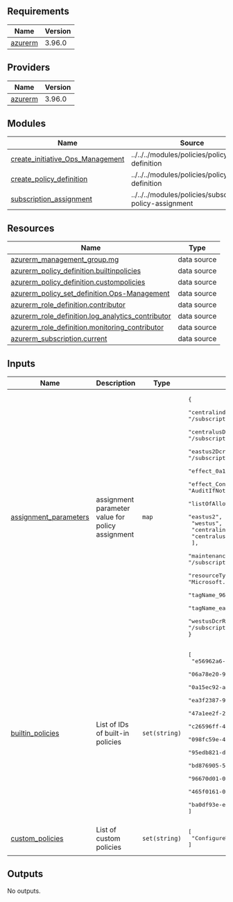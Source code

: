 <!-- BEGIN_TF_DOCS -->
## Requirements

| Name | Version |
|------|---------|
| <a name="requirement_azurerm"></a> [azurerm](#requirement\_azurerm) | 3.96.0 |

## Providers

| Name | Version |
|------|---------|
| <a name="provider_azurerm"></a> [azurerm](#provider\_azurerm) | 3.96.0 |

## Modules

| Name | Source | Version |
|------|--------|---------|
| <a name="module_create_initiative_Ops_Management"></a> [create\_initiative\_Ops\_Management](#module\_create\_initiative\_Ops\_Management) | ../../../modules/policies/policy-set-definition | n/a |
| <a name="module_create_policy_definition"></a> [create\_policy\_definition](#module\_create\_policy\_definition) | ../../../modules/policies/policy-definition | n/a |
| <a name="module_subscription_assignment"></a> [subscription\_assignment](#module\_subscription\_assignment) | ../../../modules/policies/subscription-policy-assignment | n/a |

## Resources

| Name | Type |
|------|------|
| [azurerm_management_group.mg](https://registry.terraform.io/providers/hashicorp/azurerm/3.96.0/docs/data-sources/management_group) | data source |
| [azurerm_policy_definition.builtinpolicies](https://registry.terraform.io/providers/hashicorp/azurerm/3.96.0/docs/data-sources/policy_definition) | data source |
| [azurerm_policy_definition.custompolicies](https://registry.terraform.io/providers/hashicorp/azurerm/3.96.0/docs/data-sources/policy_definition) | data source |
| [azurerm_policy_set_definition.Ops-Management](https://registry.terraform.io/providers/hashicorp/azurerm/3.96.0/docs/data-sources/policy_set_definition) | data source |
| [azurerm_role_definition.contributor](https://registry.terraform.io/providers/hashicorp/azurerm/3.96.0/docs/data-sources/role_definition) | data source |
| [azurerm_role_definition.log_analytics_contributor](https://registry.terraform.io/providers/hashicorp/azurerm/3.96.0/docs/data-sources/role_definition) | data source |
| [azurerm_role_definition.monitoring_contributor](https://registry.terraform.io/providers/hashicorp/azurerm/3.96.0/docs/data-sources/role_definition) | data source |
| [azurerm_subscription.current](https://registry.terraform.io/providers/hashicorp/azurerm/3.96.0/docs/data-sources/subscription) | data source |

## Inputs

| Name | Description | Type | Default | Required |
|------|-------------|------|---------|:--------:|
| <a name="input_assignment_parameters"></a> [assignment\_parameters](#input\_assignment\_parameters) | assignment parameter value for policy assignment | `map` | <pre>{<br>  "centralindiaDcrResourceId_ConfigureWindowsVMToBeAssociatedWithDCE": "/subscriptions/5d71b482-6340-49b1-a97c-01a762b5dd40/resourceGroups/rg-log-sandbox-mgmt-eus2-01/providers/Microsoft.Insights/dataCollectionEndpoints/dce-sandbox-ntwrk-eus2-01",<br>  "centralusDcrResourceId_ConfigureWindowsVMToBeAssociatedWithDCE": "/subscriptions/5d71b482-6340-49b1-a97c-01a762b5dd40/resourceGroups/rg-log-sandbox-mgmt-eus2-01/providers/Microsoft.Insights/dataCollectionEndpoints/dce-sandbox-ntwrk-cus-01",<br>  "eastus2DcrResourceId_ConfigureWindowsVMToBeAssociatedWithDCE": "/subscriptions/5d71b482-6340-49b1-a97c-01a762b5dd40/resourceGroups/rg-log-sandbox-mgmt-eus2-01/providers/Microsoft.Insights/dataCollectionEndpoints/dce-sandbox-ntwrk-eus2-01",<br>  "effect_0a15ec92a2294763bb140ea34a568f8d": "Audit",<br>  "effect_ConfigureWindowsVMToBeAssociatedWithDCE": "AuditIfNotExists",<br>  "listOfAllowedLocations_e56962a6474749cdb67bbf8b01975c4c": [<br>    "eastus2",<br>    "westus",<br>    "centralindia",<br>    "centralus"<br>  ],<br>  "maintenanceConfigurationResourceId_ba0df93ee4ac479aaac2134bbae39a1a": "/subscriptions/c2dba585-3f67-495a-b2d6-c827eeaf4757/resourcegroups/rg-aum-core-mgmt-eus2-01/providers/microsoft.maintenance/maintenanceconfigurations/aum-all-vms-sbx-01",<br>  "resourceType_ConfigureWindowsVMToBeAssociatedWithDCE": "Microsoft.Insights/dataCollectionEndpoints",<br>  "tagName_96670d010a4d46499c892d3abc0a5025": "environment",<br>  "tagName_ea3f23879b95492aa190fcdc54f7b070": "environment",<br>  "westusDcrResourceId_ConfigureWindowsVMToBeAssociatedWithDCE": "/subscriptions/5d71b482-6340-49b1-a97c-01a762b5dd40/resourceGroups/rg-log-sandbox-mgmt-eus2-01/providers/Microsoft.Insights/dataCollectionEndpoints/dce-sandbox-ntwrk-eus2-01"<br>}</pre> | no |
| <a name="input_builtin_policies"></a> [builtin\_policies](#input\_builtin\_policies) | List of IDs of built-in policies | `set(string)` | <pre>[<br>  "e56962a6-4747-49cd-b67b-bf8b01975c4c",<br>  "06a78e20-9358-41c9-923c-fb736d382a4d",<br>  "0a15ec92-a229-4763-bb14-0ea34a568f8d",<br>  "ea3f2387-9b95-492a-a190-fcdc54f7b070",<br>  "47a1ee2f-2a2a-4576-bf2a-e0e36709c2b8",<br>  "c26596ff-4d70-4e6a-9a30-c2506bd2f80c",<br>  "098fc59e-46c7-4d99-9b16-64990e543d75",<br>  "95edb821-ddaf-4404-9732-666045e056b4",<br>  "bd876905-5b84-4f73-ab2d-2e7a7c4568d9",<br>  "96670d01-0a4d-4649-9c89-2d3abc0a5025",<br>  "465f0161-0087-490a-9ad9-ad6217f4f43a",<br>  "ba0df93e-e4ac-479a-aac2-134bbae39a1a"<br>]</pre> | no |
| <a name="input_custom_policies"></a> [custom\_policies](#input\_custom\_policies) | List of custom policies | `set(string)` | <pre>[<br>  "ConfigureWindowsVMToBeAssociatedWithDCE"<br>]</pre> | no |

## Outputs

No outputs.
<!-- END_TF_DOCS -->